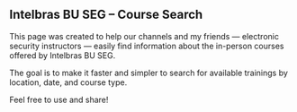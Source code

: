 ## Intelbras BU SEG – Course Search

This page was created to help our channels and my friends — electronic security instructors — easily find information about the in-person courses offered by Intelbras BU SEG.

The goal is to make it faster and simpler to search for available trainings by location, date, and course type.

Feel free to use and share!
